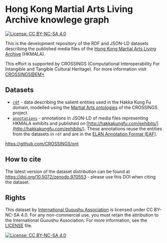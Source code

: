 # Hong Kong Martial Arts Living Archive knowlege graph

[![License: CC BY-NC-SA 4.0](https://img.shields.io/badge/License-CC_BY--NC--SA_4.0-lightgrey.svg)](https://creativecommons.org/licenses/by-nc-sa/4.0/)

This is the development repository of the RDF and JSON-LD datasets describing the published media files of the [Hong Kong Martial Arts Living Archive](http://www.hakkakungfu.com/) (HKMALA).

This effort is supported by CROSSINGS (Computational Interoperability For Intangible and Tangible Cultural Heritage). For more information visit [CROSSINGS@EM+](https://www.epfl.ch/labs/emplus/projects/crossings/)

## Datasets

* [`rdf`](rdf) - data describing the salient entities used in the Hakka Kung Fu domain, modelled using the [Martial Arts ontologies](https://github.com/CROSSINGS/ont) of the CROSSINGS project.
* [`annotations`](annotations) - annotations in JSON-LD of media files representing HKMALA exhibits and published on [http://hakkakungfu.com/exhibits/](http://hakkakungfu.com/exhibits/). These annotations reuse the entities from the datasets in `rdf` and are in the [ELAN Annotation Format (EAF)](http://www.mpi.nl/tools/elan/EAF_Annotation_Format.pdf).

https://github.com/CROSSINGS/ont

## How to cite

The latest version of the dataset distribution can be found at https://doi.org/10.5072/zenodo.970553 - please use this DOI when citing the dataset.

## Rights

This dataset by [International Guoushu Association](http://www.hakkakungfu.com/) is licensed under CC BY-NC-SA 4.0. For any non-commercial use, you must retain the attribution to the International Guoushu Association. For more information, see the [LICENSE](LICENSE) file.

[![License: CC BY-NC-SA 4.0](https://licensebuttons.net/l/by-nc-sa/4.0/80x15.png)](https://creativecommons.org/licenses/by-nc-sa/4.0/)